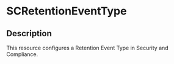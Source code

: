 # SCRetentionEventType

## Description

This resource configures a Retention Event Type in Security and Compliance.
